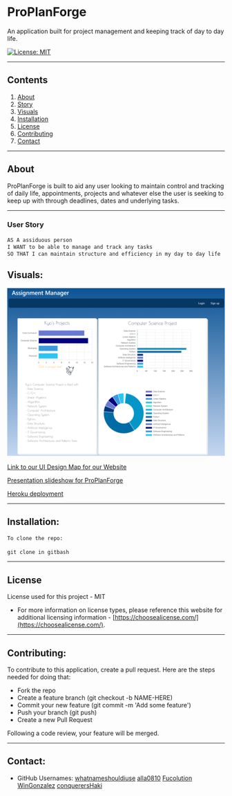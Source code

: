 # ProPlanForge

An application built for project management and keeping track of day to day life.

[![License: MIT](https://img.shields.io/badge/License-MIT-yellow.svg)](https://opensource.org/licenses/MIT)

---

## Contents

1. [About](#about)
2. [Story](#user-story)
3. [Visuals](#visuals)
4. [Installation](#installation)
5. [License](#license)
6. [Contributing](#contributing)
7. [Contact](#contact)

---

## About

ProPlanForge is built to aid any user looking to maintain control and tracking of daily life, appointments, projects and whatever else the user is seeking to keep up with through deadlines, dates and underlying tasks.

---

### User Story

```
AS A assiduous person
I WANT to be able to manage and track any tasks
SO THAT I can maintain structure and efficiency in my day to day life
```

## Visuals:

![screenshot 1](./public/image/screen7.png)

[Link to our UI Design Map for our Website](https://www.canva.com/design/DAF0Gc6iu6o/_ajUL3nMiy7WwBeNRLw7Vg/edit?utm_content=DAF0Gc6iu6o&utm_campaign=designshare&utm_medium=link2&utm_source=sharebutton)

[Presentation slideshow for ProPlanForge](https://prezi.com/view/PJV2LhsldHWI8A2CtYLa/)

[Heroku deployment](https://mysterious-sands-89389-6bcd1486e90b.herokuapp.com/)

---

## Installation:

```
To clone the repo:

git clone in gitbash
```

---

## License

License used for this project - MIT

- For more information on license types, please reference this website
  for additional licensing information - [https://choosealicense.com/](https://choosealicense.com/).

---

## Contributing:

To contribute to this application, create a pull request.
Here are the steps needed for doing that:

- Fork the repo
- Create a feature branch (git checkout -b NAME-HERE)
- Commit your new feature (git commit -m 'Add some feature')
- Push your branch (git push)
- Create a new Pull Request

Following a code review, your feature will be merged.

---

## Contact:

- GitHub Usernames: [whatnameshouldiuse](https://github.com/whatnameshouldiuse)
  [alla0810](https://github.com/alla0810)
  [Fucolution](https://github.com/Fuvolution)
  [WinGonzalez](https://github.som/WinGonzalez)
  [conquerersHaki](https://github.com/conquerersHaki)

